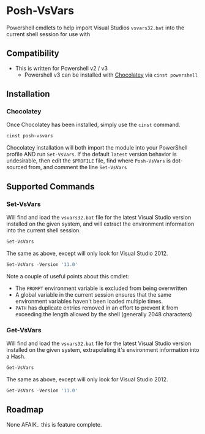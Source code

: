 # Posh-VsVars

Powershell cmdlets to help import Visual Studios `vsvars32.bat` into the current
shell session for use with

## Compatibility

* This is written for Powershell v2 / v3
  * Powershell v3 can be installed with [Chocolatey][] via `cinst powershell`

[Chocolatey]: http://www.chocolatey.org

## Installation

### Chocolatey

Once Chocolatey has been installed, simply use the `cinst` command.

```powershell
cinst posh-vsvars
```

Chocolatey installation will both import the module into your PowerShell profile
AND run `Set-VsVars`.  If the default `latest` version behavior is undesirable,
then edit the `$PROFILE` file, find where `Posh-VsVars` is dot-sourced from,
and comment the line `Set-VsVars`

## Supported Commands

### Set-VsVars

Will find and load the `vsvars32.bat` file for the latest Visual Studio version
installed on the given system, and will extract the environment information
into the current shell session.

```powershell
Set-VsVars
```

The same as above, except will only look for Visual Studio 2012.

```powershell
Set-VsVars -Version '11.0'
```

Note a couple of useful points about this cmdlet:

- The `PROMPT` environment variable is excluded from being overwritten
- A global variable in the current session ensures that the same
environment variables haven't been loaded multiple times.
- `PATH` has duplicate entries removed in an effort to prevent it from
exceeding the length allowed by the shell (generally 2048 characters)

### Get-VsVars

Will find and load the `vsvars32.bat` file for the latest Visual Studio version
installed on the given system, extrapolating it's environment information into a Hash.

```powershell
Get-VsVars
```

The same as above, except will only look for Visual Studio 2012.

```powershell
Get-VsVars -Version '11.0'
```

## Roadmap

None AFAIK.. this is feature complete.

